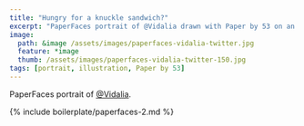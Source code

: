 ```yaml
---
title: "Hungry for a knuckle sandwich?"
excerpt: "PaperFaces portrait of @Vidalia drawn with Paper by 53 on an iPad."
image: 
  path: &image /assets/images/paperfaces-vidalia-twitter.jpg 
  feature: *image
  thumb: /assets/images/paperfaces-vidalia-twitter-150.jpg
tags: [portrait, illustration, Paper by 53]
---
```


PaperFaces portrait of [@Vidalia](http://twitter.com/Vidalia).

{% include boilerplate/paperfaces-2.md %}
